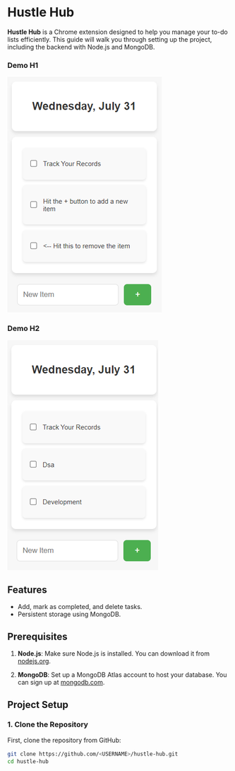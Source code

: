 # Hustle Hub

**Hustle Hub** is a Chrome extension designed to help you manage your to-do lists efficiently. This guide will walk you through setting up the project, including the backend with Node.js and MongoDB.

### Demo H1
![Demo H1](demoH1.png)

### Demo H2
![Demo H2](demoH2.png)


## Features

- Add, mark as completed, and delete tasks.
- Persistent storage using MongoDB.

## Prerequisites

1. **Node.js**: Make sure Node.js is installed. You can download it from [nodejs.org](https://nodejs.org/).

2. **MongoDB**: Set up a MongoDB Atlas account to host your database. You can sign up at [mongodb.com](https://www.mongodb.com/cloud/atlas).

## Project Setup

### 1. Clone the Repository

First, clone the repository from GitHub:

```bash
git clone https://github.com/<USERNAME>/hustle-hub.git
cd hustle-hub
